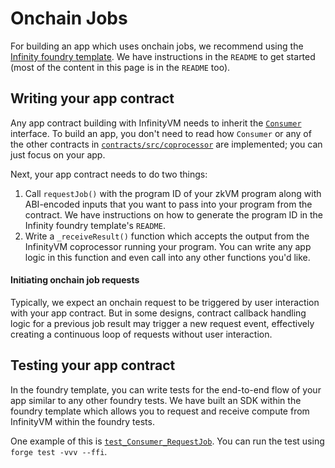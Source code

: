 # Onchain Jobs

For building an app which uses onchain jobs, we recommend using the [Infinity foundry template](https://github.com/InfinityVM/infinity-foundry-template/tree/main). We have instructions in the `README` to get started (most of the content in this page is in the `README` too).

## Writing your app contract

Any app contract building with InfinityVM needs to inherit the [`Consumer`](https://github.com/InfinityVM/infinity-foundry-template/blob/main/contracts/src/coprocessor/Consumer.sol) interface. To build an app, you don't need to read how `Consumer` or any of the other contracts in [`contracts/src/coprocessor`](https://github.com/InfinityVM/infinity-foundry-template/tree/main/contracts/src/coprocessor) are implemented; you can just focus on your app.

Next, your app contract needs to do two things:

1. Call `requestJob()` with the program ID of your zkVM program along with ABI-encoded inputs that you want to pass into your program from the contract. We have instructions on how to generate the program ID in the Infinity foundry template's `README`.
2. Write a `_receiveResult()` function which accepts the output from the InfinityVM coprocessor running your program. You can write any app logic in this function and even call into any other functions you'd like.

#### Initiating onchain job requests

Typically, we expect an onchain request to be triggered by user interaction with your app contract. But in some designs, contract callback handling logic for a previous job result may trigger a new request event, effectively creating a continuous loop of requests without user interaction.

## Testing your app contract

In the foundry template, you can write tests for the end-to-end flow of your app similar to any other foundry tests. We have built an SDK within the foundry template which allows you to request and receive compute from InfinityVM within the foundry tests. 

One example of this is [`test_Consumer_RequestJob`](https://github.com/InfinityVM/infinity-foundry-template/blob/2d10113f1e01ac314c7b9fb96b1a40d640d53a4b/contracts/test/SquareRootConsumer.t.sol#L26). You can run the test using `forge test -vvv --ffi`.
